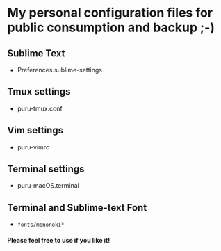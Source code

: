 # My personal configuration files for public consumption and backup ;-)

## Sublime Text
- Preferences.sublime-settings

## Tmux settings
- puru-tmux.conf

## Vim settings
- puru-vimrc

## Terminal settings
- puru-macOS.terminal

## Terminal and Sublime-text Font 
- `fonts/mononoki*`

#### Please feel free to use if you like it!
